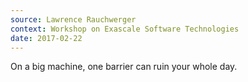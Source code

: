 ```yaml
---
source: Lawrence Rauchwerger
context: Workshop on Exascale Software Technologies
date: 2017-02-22
---
```

On a big machine, one barrier can ruin your whole day.

